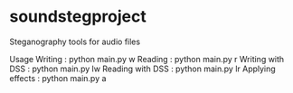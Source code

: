 # soundstegproject
Steganography tools for audio files

Usage
Writing : python main.py w <wavfile> <keyfile> <wmkfile>
Reading : python main.py r <wavfile> <keyfile>
Writing with DSS : python main.py lw <wavfile> <wmkfile>
Reading with DSS : python main.py lr <wavfile>
Applying effects : python main.py a <wavfile>
